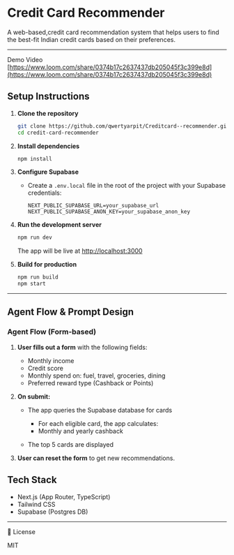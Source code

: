 # Credit Card Recommender

A web-based,credit card recommendation system that helps users to find the best-fit Indian credit cards based on their preferences.

---
Demo Video
[https://www.loom.com/share/0374b17c2637437db205045f3c399e8d](https://www.loom.com/share/0374b17c2637437db205045f3c399e8d)

##  Setup Instructions

1. **Clone the repository**

   ```bash
   git clone https://github.com/qwertyarpit/Creditcard--recommender.git
   cd credit-card-recommender
   ```

2. **Install dependencies**

   ```bash
   npm install
   ```

3. **Configure Supabase**

   - Create a `.env.local` file in the root of the project with your Supabase credentials:
     ```env
     NEXT_PUBLIC_SUPABASE_URL=your_supabase_url
     NEXT_PUBLIC_SUPABASE_ANON_KEY=your_supabase_anon_key
     ```

4. **Run the development server**

   ```bash
   npm run dev
   ```

   The app will be live at [http://localhost:3000](http://localhost:3000)

5. **Build for production**
   ```bash
   npm run build
   npm start
   ```

---

##  Agent Flow & Prompt Design

### Agent Flow (Form-based)

1. **User fills out a form** with the following fields:
   - Monthly income
   - Credit score
   - Monthly spend on: fuel, travel, groceries, dining
   - Preferred reward type (Cashback or Points)
2. **On submit:**
   - The app queries the Supabase database for cards
   
      - For each eligible card, the app calculates:
     - Monthly and yearly cashback 
   - The top 5 cards are displayed 
  
3. **User can reset the form** to get new recommendations.




##  Tech Stack

- Next.js (App Router, TypeScript)
- Tailwind CSS
- Supabase (Postgres DB)

---

 📄 License

MIT
